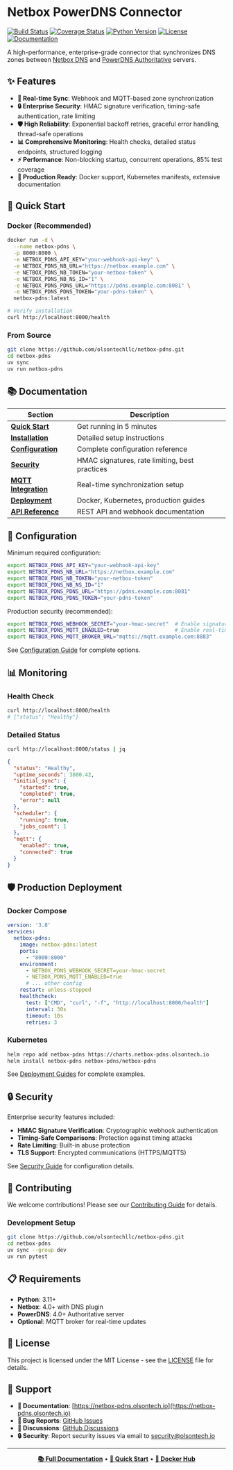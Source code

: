 # Netbox PowerDNS Connector

[![Build Status](https://github.com/olsontechllc/netbox-pdns/workflows/CI/badge.svg)](https://github.com/olsontechllc/netbox-pdns/actions)
[![Coverage Status](https://codecov.io/gh/olsontechllc/netbox-pdns/branch/main/graph/badge.svg)](https://codecov.io/gh/olsontechllc/netbox-pdns)
[![Python Version](https://img.shields.io/badge/python-3.11%2B-blue)](https://www.python.org/)
[![License](https://img.shields.io/badge/license-MIT-green)](LICENSE)
[![Documentation](https://img.shields.io/badge/docs-mkdocs-blue)](https://netbox-pdns.olsontech.io)

A high-performance, enterprise-grade connector that synchronizes DNS zones between [Netbox DNS](https://github.com/peteeckel/netbox-plugin-dns) and [PowerDNS Authoritative](https://www.powerdns.com/) servers.

## ✨ Features

- **🔄 Real-time Sync**: Webhook and MQTT-based zone synchronization
- **🔒 Enterprise Security**: HMAC signature verification, timing-safe authentication, rate limiting
- **🛡️ High Reliability**: Exponential backoff retries, graceful error handling, thread-safe operations  
- **📊 Comprehensive Monitoring**: Health checks, detailed status endpoints, structured logging
- **⚡ Performance**: Non-blocking startup, concurrent operations, 85% test coverage
- **🐳 Production Ready**: Docker support, Kubernetes manifests, extensive documentation

## 🚀 Quick Start

### Docker (Recommended)

```bash
docker run -d \
  --name netbox-pdns \
  -p 8000:8000 \
  -e NETBOX_PDNS_API_KEY="your-webhook-api-key" \
  -e NETBOX_PDNS_NB_URL="https://netbox.example.com" \
  -e NETBOX_PDNS_NB_TOKEN="your-netbox-token" \
  -e NETBOX_PDNS_NB_NS_ID="1" \
  -e NETBOX_PDNS_PDNS_URL="https://pdns.example.com:8081" \
  -e NETBOX_PDNS_PDNS_TOKEN="your-pdns-token" \
  netbox-pdns:latest

# Verify installation
curl http://localhost:8000/health
```

### From Source

```bash
git clone https://github.com/olsontechllc/netbox-pdns.git
cd netbox-pdns
uv sync
uv run netbox-pdns
```

## 📚 Documentation

| Section | Description |
|---------|-------------|
| [**Quick Start**](https://netbox-pdns.olsontech.io/quickstart/) | Get running in 5 minutes |
| [**Installation**](https://netbox-pdns.olsontech.io/installation/) | Detailed setup instructions |
| [**Configuration**](https://netbox-pdns.olsontech.io/configuration/) | Complete configuration reference |
| [**Security**](https://netbox-pdns.olsontech.io/security/) | HMAC signatures, rate limiting, best practices |
| [**MQTT Integration**](https://netbox-pdns.olsontech.io/mqtt/) | Real-time synchronization setup |
| [**Deployment**](https://netbox-pdns.olsontech.io/deployment/docker/) | Docker, Kubernetes, production guides |
| [**API Reference**](https://netbox-pdns.olsontech.io/api/endpoints/) | REST API and webhook documentation |

## 🔧 Configuration

Minimum required configuration:

```bash
export NETBOX_PDNS_API_KEY="your-webhook-api-key"
export NETBOX_PDNS_NB_URL="https://netbox.example.com"
export NETBOX_PDNS_NB_TOKEN="your-netbox-token" 
export NETBOX_PDNS_NB_NS_ID="1"
export NETBOX_PDNS_PDNS_URL="https://pdns.example.com:8081"
export NETBOX_PDNS_PDNS_TOKEN="your-pdns-token"
```

Production security (recommended):

```bash
export NETBOX_PDNS_WEBHOOK_SECRET="your-hmac-secret"  # Enable signature verification
export NETBOX_PDNS_MQTT_ENABLED=true                  # Enable real-time updates
export NETBOX_PDNS_MQTT_BROKER_URL="mqtts://mqtt.example.com:8883"
```

See [Configuration Guide](https://netbox-pdns.olsontech.io/configuration/) for complete options.

## 📊 Monitoring

### Health Check

```bash
curl http://localhost:8000/health
# {"status": "Healthy"}
```

### Detailed Status

```bash
curl http://localhost:8000/status | jq
```

```json
{
  "status": "Healthy",
  "uptime_seconds": 3600.42,
  "initial_sync": {
    "started": true,
    "completed": true,
    "error": null
  },
  "scheduler": {
    "running": true,
    "jobs_count": 1
  },
  "mqtt": {
    "enabled": true,
    "connected": true
  }
}
```

## 🛡️ Production Deployment

### Docker Compose

```yaml
version: '3.8'
services:
  netbox-pdns:
    image: netbox-pdns:latest
    ports:
      - "8000:8000"
    environment:
      - NETBOX_PDNS_WEBHOOK_SECRET=your-hmac-secret
      - NETBOX_PDNS_MQTT_ENABLED=true
      # ... other config
    restart: unless-stopped
    healthcheck:
      test: ["CMD", "curl", "-f", "http://localhost:8000/health"]
      interval: 30s
      timeout: 10s
      retries: 3
```

### Kubernetes

```bash
helm repo add netbox-pdns https://charts.netbox-pdns.olsontech.io
helm install netbox-pdns netbox-pdns/netbox-pdns
```

See [Deployment Guides](https://netbox-pdns.olsontech.io/deployment/docker/) for complete examples.

## 🔒 Security

Enterprise security features included:

- **HMAC Signature Verification**: Cryptographic webhook authentication
- **Timing-Safe Comparisons**: Protection against timing attacks  
- **Rate Limiting**: Built-in abuse protection
- **TLS Support**: Encrypted communications (HTTPS/MQTTS)

See [Security Guide](https://netbox-pdns.olsontech.io/security/) for configuration details.

## 🤝 Contributing

We welcome contributions! Please see our [Contributing Guide](https://netbox-pdns.olsontech.io/development/contributing/) for details.

### Development Setup

```bash
git clone https://github.com/olsontechllc/netbox-pdns.git
cd netbox-pdns
uv sync --group dev
uv run pytest
```

## 📋 Requirements

- **Python**: 3.11+
- **Netbox**: 4.0+ with DNS plugin
- **PowerDNS**: 4.0+ Authoritative server
- **Optional**: MQTT broker for real-time updates

## 📄 License

This project is licensed under the MIT License - see the [LICENSE](LICENSE) file for details.

## 🚨 Support

- **📖 Documentation**: [https://netbox-pdns.olsontech.io](https://netbox-pdns.olsontech.io)
- **🐛 Bug Reports**: [GitHub Issues](https://github.com/olsontechllc/netbox-pdns/issues)
- **💬 Discussions**: [GitHub Discussions](https://github.com/olsontechllc/netbox-pdns/discussions)
- **🔒 Security**: Report security issues via email to security@olsontech.io

---

<div align="center">

**[📚 Full Documentation](https://netbox-pdns.olsontech.io)** • 
**[🚀 Quick Start](https://netbox-pdns.olsontech.io/quickstart/)** • 
**[🐳 Docker Hub](https://hub.docker.com/r/olsontech/netbox-pdns)**

</div>
